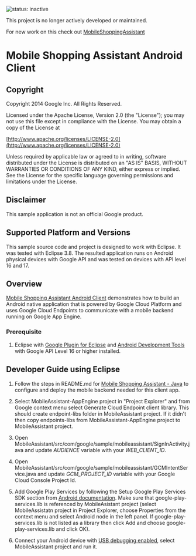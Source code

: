 ![status: inactive](https://img.shields.io/badge/status-inactive-red.svg)

This project is no longer actively developed or maintained.  

For new work on this check out [MobileShoppingAssistant](https://github.com/GoogleCloudPlatform/MobileShoppingAssistant-sample)

# Mobile Shopping Assistant Android Client

## Copyright
Copyright 2014 Google Inc. All Rights Reserved.

Licensed under the Apache License, Version 2.0 (the "License"); you may not use this file except in compliance with the License. You may obtain a copy of the License at

[http://www.apache.org/licenses/LICENSE-2.0](http://www.apache.org/licenses/LICENSE-2.0)

Unless required by applicable law or agreed to in writing, software distributed under the License is distributed on an "AS IS" BASIS, WITHOUT WARRANTIES OR CONDITIONS OF ANY KIND, either express or implied. See the License for the specific language governing permissions and limitations under the License.

## Disclaimer
This sample application is not an official Google product.

## Supported Platform and Versions
This sample source code and project is designed to work with Eclipse. It was tested with Eclipse 3.8. The resulted application runs on Android physical devices with Google API and was tested on devices with API level 16 and 17.

## Overview
[Mobile Shopping Assistant Android Client](https://github.com/GoogleCloudPlatform/solutions-mobile-shopping-assistant-android-client) demonstrates how to build an Android native application that is powered by Google Cloud Platform and uses Google Cloud Endpoints to communicate with a mobile backend running on Google App Engine.

### Prerequisite
1. Eclipse with [Google Plugin for Eclipse](https://developers.google.com/eclipse/docs/getting_started) and [Android Development Tools](http://developer.android.com/tools/sdk/eclipse-adt.html) with Google API Level 16 or higher installed.

## Developer Guide using Eclipse
1. Follow the steps in README.md for [Mobile Shopping Assistant - Java](https://github.com/GoogleCloudPlatform/solutions-mobile-shopping-assistant-backend-java) to configure and deploy the mobile backend needed for this client app.

2. Select MobileAssistant-AppEngine project in "Project Explorer" and from Google context menu select Generate Cloud Endpoint client library. This should create endpoint-libs folder in MobileAssistant project. If it didn't then copy endpoints-libs from MobileAssistant-AppEngine project to MobileAssistant project.

3. Open MobileAssistant/src/com/google/sample/mobileassistant/SignInActivity.java and update *AUDIENCE* variable with your *WEB_CLIENT_ID*.

4. Open MobileAssistant/src/com/google/sample/mobileassistant/GCMIntentService.java and update *GCM_PROJECT_ID* variable with your Google Cloud Console Project Id.

5. Add Google Play Services by following the Setup Google Play Services SDK section from [Android documentation](https://developer.android.com/google/play-services/setup.html).
Make sure that google-play-services.lib is referenced by MobileAsistant project (select MobileAssistatn project in Project Explorer, choose Properties from the context menu and select Android node in the left panel. If google-play-services.lib is not listed as a library then click Add and choose google-play-services.lib and click OK).

6. Connect your Android device with [USB debugging enabled](http://developer.android.com/tools/device.html), select MobileAssistant project and run it.
